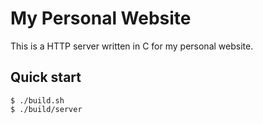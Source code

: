# My Personal Website

This is a HTTP server written in C for my personal website.

## Quick start

```console
$ ./build.sh
$ ./build/server
```

